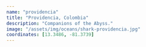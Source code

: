 ```yaml
---
name: "providencia"
title: "Providencia, Colombia"
description: "Companions of the Abyss."
image: "/assets/img/oceans/shark-providencia.jpg"
coordinates: [13.3486, -81.3739]
---
```

